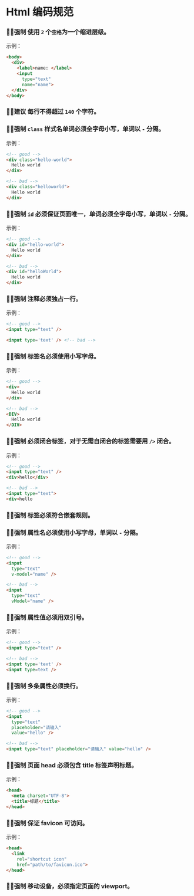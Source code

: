 # Html 编码规范

### **✊🏻强制** 使用 `2` 个`空格`为一个缩进层级。

示例：
```html
<body>
  <div>
    <label>name: </label>
    <input
      type="text"
      name="name">
  </div>
</body>
```

### **🙏🏻建议** 每行不得超过 `140` 个字符。

### **✊🏻强制** `class` 样式名单词必须全字母小写，单词以 `-` 分隔。

示例：
```html
<!-- good -->
<div class="hello-world">
  Hello world
</div>

<!-- bad -->
<div class="helloworld">
  Hello world
</div>
```

### **✊🏻强制** `id` 必须保证页面唯一，单词必须全字母小写，单词以 `-` 分隔。

示例：
```html
<!-- good -->
<div id="hello-world">
  Hello world
</div>

<!-- bad -->
<div id="helloWorld">
  Hello world
</div>
```

### **✊🏻强制** 注释必须独占一行。

示例：
```html
<!-- good -->
<input type="text" />

<input type='text' /> <!-- bad -->
```

### **✊🏻强制** 标签名必须使用小写字母。

示例：
```html
<!-- good -->
<div>
  Hello world
</div>

<!-- bad -->
<DIV>
  Hello world
</DIV>
```

### **✊🏻强制** 必须闭合标签，对于无需自闭合的标签需要用 `/>` 闭合。

示例：
```html
<!-- good -->
<input type="text" />
<div>hello</div>

<!-- bad -->
<input type="text">
<div>hello
```

### **✊🏻强制** 标签必须符合嵌套规则。

### **✊🏻强制** 属性名必须使用小写字母，单词以 `-` 分隔。

示例：
```html
<!-- good -->
<input
  type="text"
  v-model="name" />

<!-- bad -->
<input
  type="text"
  vModel="name" />
```

### **✊🏻强制** 属性值必须用双引号。

示例：
```html
<!-- good -->
<input type="text" />

<!-- bad -->
<input type='text' />
<input type=text />
```

### **✊🏻强制** 多条属性必须换行。

示例：
```html
<!-- good -->
<input
  type="text"
  placeholder="请输入"
  value="hello" />

<!-- bad -->
<input type="text" placeholder="请输入" value="hello" />
```

### **✊🏻强制** 页面 head 必须包含 title 标签声明标题。

示例：
```html
<head>
  <meta charset="UTF-8">
  <title>标题</title>
</head>
```

### **✊🏻强制** 保证 favicon 可访问。

示例：
```html
<head>
  <link
    rel="shortcut icon"
    href="path/to/favicon.ico">
</head>
```

### **✊🏻强制** 移动设备，必须指定页面的 viewport。
